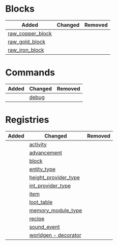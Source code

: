 # Blocks
| Added | Changed | Removed |
|-------|---------|---------|
| [raw_copper_block](./blocks/raw_copper_block.json) |  |  |
| [raw_gold_block](./blocks/raw_gold_block.json) |  |  |
| [raw_iron_block](./blocks/raw_iron_block.json) |  |  |

# Commands
| Added | Changed | Removed |
|-------|---------|---------|
|  | [debug](./commands/debug.json) |  |

# Registries
| Added | Changed | Removed |
|-------|---------|---------|
|  | [activity](./registries/activity.json) |  |
|  | [advancement](./registries/advancement.json) |  |
|  | [block](./registries/block.json) |  |
|  | [entity_type](./registries/entity_type.json) |  |
|  | [height_provider_type](./registries/height_provider_type.json) |  |
|  | [int_provider_type](./registries/int_provider_type.json) |  |
|  | [item](./registries/item.json) |  |
|  | [loot_table](./registries/loot_table.json) |  |
|  | [memory_module_type](./registries/memory_module_type.json) |  |
|  | [recipe](./registries/recipe.json) |  |
|  | [sound_event](./registries/sound_event.json) |  |
|  | [worldgen - decorator](./registries/worldgen%20-%20decorator.json) |  |

